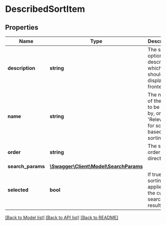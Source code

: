 # DescribedSortItem

## Properties
Name | Type | Description | Notes
------------ | ------------- | ------------- | -------------
**description** | **string** | The sorting option description, which should be displayed frontend. | 
**name** | **string** | The name of the field to be sorted by, or &#x27;Relevancy&#x27;, for score based sorting. | 
**order** | **string** | The sort order direction. | 
**search_params** | [**\Swagger\Client\Model\SearchParams**](SearchParams.md) |  | 
**selected** | **bool** | If true, the sorting is applied to the current search result. | 

[[Back to Model list]](../../README.md#documentation-for-models) [[Back to API list]](../../README.md#documentation-for-api-endpoints) [[Back to README]](../../README.md)

